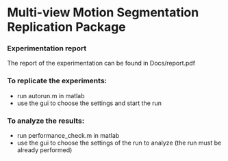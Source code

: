 # Multi-view Motion Segmentation Replication Package

### Experimentation report

The report of the experimentation can be found in Docs/report.pdf

### To replicate the experiments:
- run autorun.m in matlab
- use the gui to choose the settings and start the run

### To analyze the results:
- run performance_check.m in matlab
- use the gui to choose the settings of the run to analyze (the run must be already performed)
